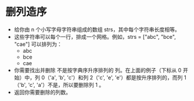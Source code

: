 # 删列造序

- 给你由 n 个小写字母字符串组成的数组 strs，其中每个字符串长度相等。
- 这些字符串可以每个一行，排成一个网格。例如，strs = ["abc", "bce", "cae"] 可以排列为：
  - abc
  - bce
  - cae
- 你需要找出并删除 不是按字典序升序排列的 列。在上面的例子（下标从 0 开始）中，列 0（'a', 'b', 'c'）和列 2（'c', 'e', 'e'）都是按升序排列的，而列 1（'b', 'c', 'a'）不是，所以要删除列 1 。
- 返回你需要删除的列数。
